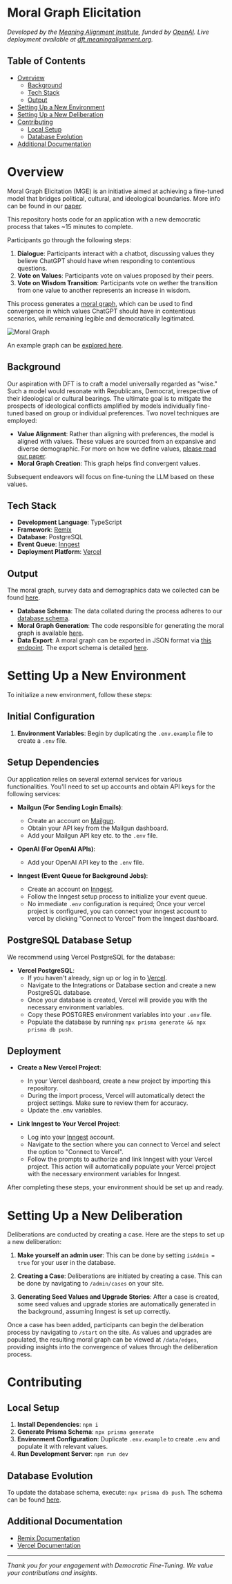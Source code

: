 # Moral Graph Elicitation

*Developed by the [Meaning Alignment Institute](https://www.meaningalignment.org/), funded by [OpenAI](https://openai.com/blog/democratic-inputs-to-ai). Live deployment available at [dft.meaningalignment.org](https://dft.meaningalignment.org).*


## Table of Contents

- [Overview](#overview)
    - [Background](#background)
    - [Tech Stack](#tech-stack)
    - [Output](#output)
- [Setting Up a New Environment](#setting-up-a-new-environment)
- [Setting Up a New Deliberation](#setting-up-a-new-deliberation)
- [Contributing](#contributing)
    - [Local Setup](#local-setup)
    - [Database Evolution](#database-evolution)
- [Additional Documentation](#additional-documentation)

# Overview

Moral Graph Elicitation (MGE) is an initiative aimed at achieving a fine-tuned model that bridges political, cultural, and ideological boundaries. More info can be found in our [paper](./paper.pdf). 

This repository hosts code for an application with a new democratic process that takes ~15 minutes to complete.

Participants go through the following steps:

1. **Dialogue**: Participants interact with a chatbot, discussing values they believe ChatGPT should have when responding to contentious questions.
2. **Vote on Values**: Participants vote on values proposed by their peers.
3. **Vote on Wisdom Transition**: Participants vote on wether the transition from one value to another represents an increase in wisdom.

This process generates a [moral graph](https://dft.meaningalignment.org/data/edges), which can be used to find convergence in which values ChatGPT should have in contentious scenarios, while remaining legible and democratically legitimated.

![Moral Graph](./graph.png)

An example graph can be [explored here](https://dft.meaningalignment.org/data/edges).

## Background

Our aspiration with DFT is to craft a model universally regarded as "wise." Such a model would resonate with Republicans, Democrat, irrespective of their ideological or cultural bearings. The ultimate goal is to mitigate the prospects of ideological conflicts amplified by models individually fine-tuned based on group or individual preferences. Two novel techniques are employed:

- **Value Alignment**: Rather than aligning with preferences, the model is aligned with values. These values are sourced from an expansive and diverse demographic. For more on how we define values, [please read our paper](./paper.pdf).
- **Moral Graph Creation**: This graph helps find convergent values.

Subsequent endeavors will focus on fine-tuning the LLM based on these values.

## Tech Stack

- **Development Language**: TypeScript
- **Framework**: [Remix](https://remix.run)
- **Database**: PostgreSQL
- **Event Queue**: [Inngest](https://inngest.com)
- **Deployment Platform**: [Vercel](https://vercel.com)

## Output

The moral graph, survey data and demographics data we collected can be found [here](./data/).

- **Database Schema**: The data collated during the process adheres to our [database schema](./schema.prisma).
- **Moral Graph Generation**: The code responsible for generating the moral graph is available [here](./app/values-tools/generate-moral-graph.ts).
- **Data Export**: A moral graph can be exported in JSON format via [this endpoint](http://dft.meaningalignment.org/data/edges.json). The export schema is detailed [here](./app/values-tools/moral-graph-summary.ts).


# Setting Up a New Environment

To initialize a new environment, follow these steps:

## Initial Configuration

1. **Environment Variables**: Begin by duplicating the `.env.example` file to create a `.env` file.

## Setup Dependencies

Our application relies on several external services for various functionalities. You'll need to set up accounts and obtain API keys for the following services:

- **Mailgun (For Sending Login Emails)**:
  - Create an account on [Mailgun](https://www.mailgun.com/).
  - Obtain your API key from the Mailgun dashboard.
  - Add your Mailgun API key etc. to the `.env` file.

- **OpenAI (For OpenAI APIs)**:
  - Add your OpenAI API key to the `.env` file.

- **Inngest (Event Queue for Background Jobs)**:
  - Create an account on [Inngest](https://inngest.com/).
  - Follow the Inngest setup process to initialize your event queue.
  - No immediate `.env` configuration is required; Once your vercel project is configured, you can connect your inngest account to vercel by clicking "Connect to Vercel" from the Inngest dashboard.

## PostgreSQL Database Setup

We recommend using Vercel PostgreSQL for the database:

- **Vercel PostgreSQL**:
  - If you haven't already, sign up or log in to [Vercel](https://vercel.com/).
  - Navigate to the Integrations or Database section and create a new PostgreSQL database.
  - Once your database is created, Vercel will provide you with the necessary environment variables.
  - Copy these POSTGRES environment variables into your `.env` file.
  - Populate the database by running `npx prisma generate && npx prisma db push`.

## Deployment

- **Create a New Vercel Project**:
  - In your Vercel dashboard, create a new project by importing this repository.
  - During the import process, Vercel will automatically detect the project settings. Make sure to review them for accuracy.
  - Update the .env variables.

- **Link Inngest to Your Vercel Project**:
  - Log into your [Inngest](https://inngest.com/) account.
  - Navigate to the section where you can connect to Vercel and select the option to "Connect to Vercel".
  - Follow the prompts to authorize and link Inngest with your Vercel project. This action will automatically populate your Vercel project with the necessary environment variables for Inngest.

After completing these steps, your environment should be set up and ready.

# Setting Up a New Deliberation

Deliberations are conducted by creating a case. Here are the steps to set up a new deliberation:

1. **Make yourself an admin user**: This can be done by setting `isAdmin = true` for your user in the database.

2. **Creating a Case**: Deliberations are initiated by creating a case. This can be done by navigating to `/admin/cases` on your site. 

3. **Generating Seed Values and Upgrade Stories**: After a case is created, some seed values and upgrade stories are automatically generated in the background, assuming Inngest is set up correctly.

Once a case has been added, participants can begin the deliberation process by navigating to `/start` on the site. As values and upgrades are populated, the resulting moral graph can be viewed at `/data/edges`, providing insights into the convergence of values through the deliberation process.

# Contributing

## Local Setup

1. **Install Dependencies**: `npm i`
2. **Generate Prisma Schema**: `npx prisma generate`
3. **Environment Configuration**: Duplicate `.env.example` to create `.env` and populate it with relevant values.
4. **Run Development Server**: `npm run dev`

## Database Evolution

To update the database schema, execute: `npx prisma db push`. The schema can be found [here](./schema.prisma).


## Additional Documentation

- [Remix Documentation](https://remix.run/docs)
- [Vercel Documentation](https://vercel.com/docs)

---

*Thank you for your engagement with Democratic Fine-Tuning. We value your contributions and insights.*
